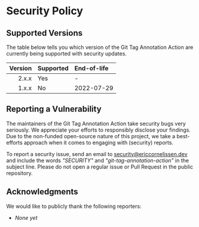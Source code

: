 # Security Policy

## Supported Versions

The table below tells you which version of the Git Tag Annotation Action are
currently being supported with security updates.

| Version | Supported | End-of-life |
| ------: | :-------- | :---------- |
|   2.x.x | Yes       | -           |
|   1.x.x | No        | 2022-07-29  |

## Reporting a Vulnerability

The maintainers of the Git Tag Annotation Action take security bugs very
seriously. We appreciate your efforts to responsibly disclose your findings. Due
to the non-funded open-source nature of this project, we take a best-efforts
approach when it comes to engaging with (security) reports.

To report a security issue, send an email to [security@ericcornelissen.dev] and
include the words _"SECURITY"_ and _"git-tag-annotation-action"_ in the subject
line. Please do not open a regular issue or Pull Request in the public
repository.

## Acknowledgments

We would like to publicly thank the following reporters:

- _None yet_

[security@ericcornelissen.dev]: mailto:security@ericcornelissen.dev?subject=SECURITY%20%28git-tag-annotation-action%29
